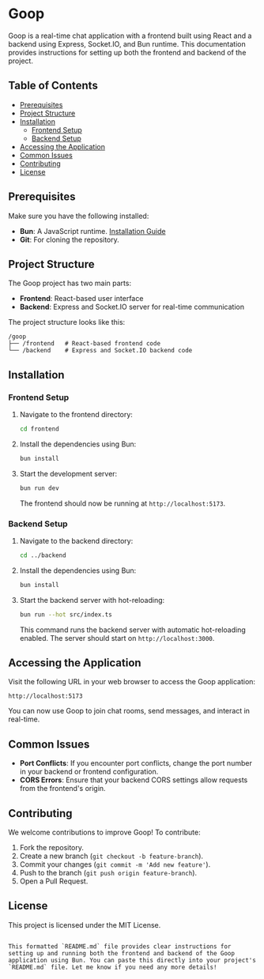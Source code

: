

# Goop

Goop is a real-time chat application with a frontend built using React and a backend using Express, Socket.IO, and Bun runtime. This documentation provides instructions for setting up both the frontend and backend of the project.

## Table of Contents

- [Prerequisites](#prerequisites)
- [Project Structure](#project-structure)
- [Installation](#installation)
  - [Frontend Setup](#frontend-setup)
  - [Backend Setup](#backend-setup)
- [Accessing the Application](#accessing-the-application)
- [Common Issues](#common-issues)
- [Contributing](#contributing)
- [License](#license)

## Prerequisites

Make sure you have the following installed:
- **Bun**: A JavaScript runtime. [Installation Guide](https://bun.sh/docs/install)
- **Git**: For cloning the repository.

## Project Structure

The Goop project has two main parts:
- **Frontend**: React-based user interface
- **Backend**: Express and Socket.IO server for real-time communication

The project structure looks like this:
```
/goop
├── /frontend   # React-based frontend code
└── /backend    # Express and Socket.IO backend code
```

## Installation

### Frontend Setup

1. Navigate to the frontend directory:
   ```bash
   cd frontend
   ```

2. Install the dependencies using Bun:
   ```bash
   bun install
   ```

3. Start the development server:
   ```bash
   bun run dev
   ```
   The frontend should now be running at `http://localhost:5173`.

### Backend Setup

1. Navigate to the backend directory:
   ```bash
   cd ../backend
   ```

2. Install the dependencies using Bun:
   ```bash
   bun install
   ```

3. Start the backend server with hot-reloading:
   ```bash
   bun run --hot src/index.ts
   ```
   This command runs the backend server with automatic hot-reloading enabled. The server should start on `http://localhost:3000`.

## Accessing the Application

Visit the following URL in your web browser to access the Goop application:

```
http://localhost:5173
```

You can now use Goop to join chat rooms, send messages, and interact in real-time.

## Common Issues

- **Port Conflicts**: If you encounter port conflicts, change the port number in your backend or frontend configuration.
- **CORS Errors**: Ensure that your backend CORS settings allow requests from the frontend's origin.

## Contributing

We welcome contributions to improve Goop! To contribute:
1. Fork the repository.
2. Create a new branch (`git checkout -b feature-branch`).
3. Commit your changes (`git commit -m 'Add new feature'`).
4. Push to the branch (`git push origin feature-branch`).
5. Open a Pull Request.

## License

This project is licensed under the MIT License.
```

This formatted `README.md` file provides clear instructions for setting up and running both the frontend and backend of the Goop application using Bun. You can paste this directly into your project's `README.md` file. Let me know if you need any more details!
